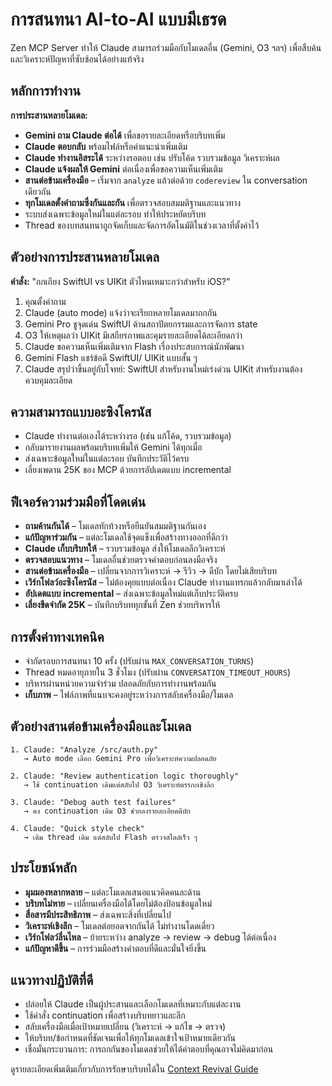 # การสนทนา AI-to-AI แบบมีเธรด

Zen MCP Server ทำให้ Claude สามารถร่วมมือกับโมเดลอื่น (Gemini, O3 ฯลฯ) เพื่อสืบค้นและวิเคราะห์ปัญหาที่ซับซ้อนได้อย่างแท้จริง

## หลักการทำงาน

**การประสานหลายโมเดล:**
- **Gemini ถาม Claude ต่อได้** เพื่อขอรายละเอียดหรือบริบทเพิ่ม
- **Claude ตอบกลับ** พร้อมไฟล์หรือคำแนะนำเพิ่มเติม
- **Claude ทำงานอิสระได้** ระหว่างรอตอบ เช่น ปรับโค้ด รวบรวมข้อมูล วิเคราะห์ผล
- **Claude แจ้งผลให้ Gemini** ต่อเนื่องเพื่อขอความเห็นเพิ่มเติม
- **สานต่อข้ามเครื่องมือ** – เริ่มจาก `analyze` แล้วต่อด้วย `codereview` ใน conversation เดียวกัน
- **ทุกโมเดลตั้งคำถามซึ่งกันและกัน** เพื่อตรวจสอบสมมติฐานและแนวทาง
- ระบบส่งเฉพาะข้อมูลใหม่ในแต่ละรอบ ทำให้ประหยัดบริบท
- Thread ของบทสนทนาถูกจัดเก็บและจัดการอัตโนมัติในช่วงเวลาที่ตั้งค่าไว้

## ตัวอย่างการประสานหลายโมเดล

**คำสั่ง:** "ถกเถียง SwiftUI vs UIKit ตัวไหนเหมาะกว่าสำหรับ iOS?"

1. คุณตั้งคำถาม
2. Claude (auto mode) แจ้งว่าจะเรียกหลายโมเดลมาถกกัน
3. Gemini Pro ชูจุดเด่น SwiftUI ด้านสถาปัตยกรรมและการจัดการ state
4. O3 ให้เหตุผลว่า UIKit มีเสถียรภาพและคุมรายละเอียดได้ละเอียดกว่า
5. Claude ขอความเห็นเพิ่มเติมจาก Flash เรื่องประสบการณ์นักพัฒนา
6. Gemini Flash แชร์ข้อดี SwiftUI/ UIKit แบบสั้น ๆ
7. Claude สรุปว่าขึ้นอยู่กับโจทย์: SwiftUI สำหรับงานใหม่เร่งด่วน UIKit สำหรับงานต้องควบคุมละเอียด

## ความสามารถแบบอะซิงโครนัส

- Claude ทำงานต่อเองได้ระหว่างรอ (เช่น แก้โค้ด, รวบรวมข้อมูล)
- กลับมารายงานผลพร้อมบริบทเพิ่มให้ Gemini ได้ทุกเมื่อ
- ส่งเฉพาะข้อมูลใหม่ในแต่ละรอบ บันทึกประวัติไว้ครบ
- เลี่ยงเพดาน 25K ของ MCP ด้วยการอัปเดตแบบ incremental

## ฟีเจอร์ความร่วมมือที่โดดเด่น

- **ถามค้านกันได้** – โมเดลทักท้วงหรือยืนยันสมมติฐานกันเอง
- **แก้ปัญหาร่วมกัน** – แต่ละโมเดลใช้จุดแข็งเพื่อสร้างทางออกที่ดีกว่า
- **Claude เก็บบริบทให้** – รวบรวมข้อมูล ส่งให้โมเดลลึกวิเคราะห์
- **ตรวจสอบแนวทาง** – โมเดลอื่นช่วยตรวจคำตอบก่อนลงมือจริง
- **สานต่อข้ามเครื่องมือ** – เปลี่ยนจากการวิเคราะห์ → รีวิว → ดีบัก โดยไม่เสียบริบท
- **เวิร์กโฟลว์อะซิงโครนัส** – ไม่ต้องคุยแบบต่อเนื่อง Claude ทำงานแทรกแล้วกลับมาเล่าได้
- **อัปเดตแบบ incremental** – ส่งเฉพาะข้อมูลใหม่แต่เก็บประวัติครบ
- **เลี่ยงขีดจำกัด 25K** – บันทึกบริบททุกขั้นที่ Zen ช่วยบริหารให้

## การตั้งค่าทางเทคนิค

- จำกัดรอบการสนทนา 10 ครั้ง (ปรับผ่าน `MAX_CONVERSATION_TURNS`)
- Thread หมดอายุภายใน 3 ชั่วโมง (ปรับผ่าน `CONVERSATION_TIMEOUT_HOURS`)
- บริหารผ่านหน่วยความจำร่วม ปลอดภัยกับการทำงานพร้อมกัน
- **เก็บภาพ** – ไฟล์ภาพที่แนบจะคงอยู่ระหว่างการสลับเครื่องมือ/โมเดล

## ตัวอย่างสานต่อข้ามเครื่องมือและโมเดล

```
1. Claude: "Analyze /src/auth.py"
   → Auto mode เลือก Gemini Pro เพื่อวิเคราะห์ความปลอดภัย

2. Claude: "Review authentication logic thoroughly"
   → ใช้ continuation เดิมแต่สลับไป O3 วิเคราะห์ตรรกะเชิงลึก

3. Claude: "Debug auth test failures"
   → คง continuation เดิม O3 ช่วยลงรายละเอียดดีบัก

4. Claude: "Quick style check"
   → เดิม thread เดิม แต่สลับไป Flash ตรวจสไตล์เร็ว ๆ
```

## ประโยชน์หลัก

- **มุมมองหลากหลาย** – แต่ละโมเดลเสนอแนวคิดคนละด้าน
- **บริบทไม่หาย** – เปลี่ยนเครื่องมือได้โดยไม่ต้องป้อนข้อมูลใหม่
- **สื่อสารมีประสิทธิภาพ** – ส่งเฉพาะสิ่งที่เปลี่ยนไป
- **วิเคราะห์เชิงลึก** – โมเดลต่อยอดจากกันได้ ไม่ทำงานโดดเดี่ยว
- **เวิร์กโฟลว์ลื่นไหล** – ย้ายระหว่าง analyze → review → debug ได้ต่อเนื่อง
- **แก้ปัญหาดีขึ้น** – การร่วมมือสร้างคำตอบที่ดีและมั่นใจยิ่งขึ้น

## แนวทางปฏิบัติที่ดี

- ปล่อยให้ Claude เป็นผู้ประสานและเลือกโมเดลที่เหมาะกับแต่ละงาน
- ใช้คำสั่ง continuation เพื่อสร้างบริบทยาวและลึก
- สลับเครื่องมือเมื่อเป้าหมายเปลี่ยน (วิเคราะห์ → แก้ไข → ตรวจ)
- ให้บริบท/ข้อกำหนดที่ชัดเจนเพื่อให้ทุกโมเดลเข้าใจเป้าหมายเดียวกัน
- เชื่อมั่นกระบวนการ: การถกกันของโมเดลช่วยให้ได้คำตอบที่คุณอาจไม่คิดมาก่อน

ดูรายละเอียดเพิ่มเติมเกี่ยวกับการรักษาบริบทได้ใน [Context Revival Guide](context-revival.md)
